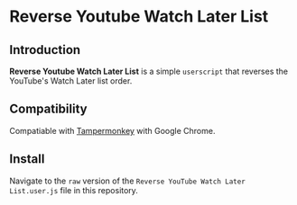 # Reverse Youtube Watch Later List
## Introduction
**Reverse Youtube Watch Later List** is a simple  `userscript` that reverses the YouTube's Watch Later list order.

## Compatibility
Compatiable with [Tampermonkey](http://tampermonkey.net/) with Google Chrome.

## Install
Navigate to the `raw` version of the `Reverse YouTube Watch Later List.user.js` file in this repository.
